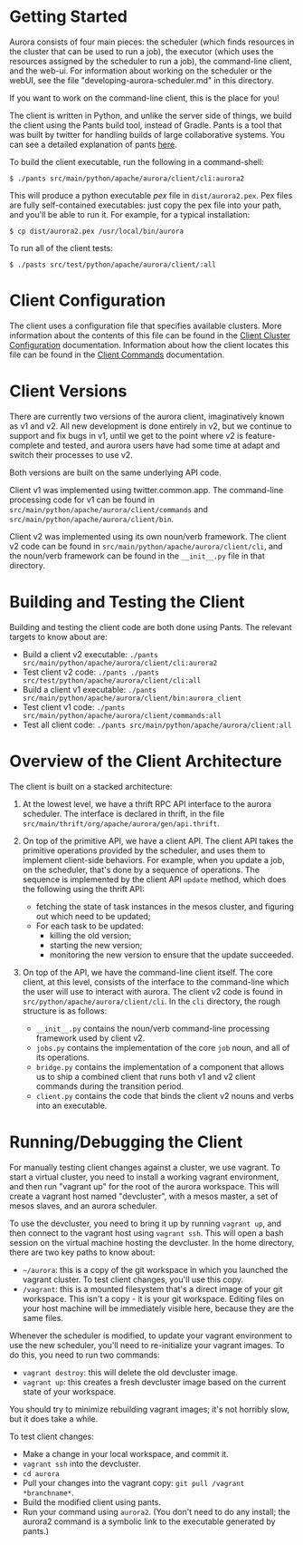 Getting Started
===============

Aurora consists of four main pieces: the scheduler (which finds resources in the cluster that can be used to run a job), the executor (which uses the resources assigned by the scheduler to run a job), the command-line client, and the web-ui. For information about working on the scheduler or the webUI, see the file "developing-aurora-scheduler.md" in this directory.

If you want to work on the command-line client, this is the place for you!

The client is written in Python, and unlike the server side of things, we build the client using the Pants build tool, instead of Gradle. Pants is a tool that was built by twitter for handling builds of large collaborative systems. You can see a detailed explanation of
pants [here](http://pantsbuild.github.io/python-readme.html).

To build the client executable, run the following in a command-shell:

    $ ./pants src/main/python/apache/aurora/client/cli:aurora2

This will produce a python executable _pex_ file in `dist/aurora2.pex`. Pex files
are fully self-contained executables: just copy the pex file into your path, and you'll be able to run it. For example, for a typical installation:

    $ cp dist/aurora2.pex /usr/local/bin/aurora

To run all of the client tests:

    $ ./pasts src/test/python/apache/aurora/client/:all


Client Configuration
====================

The client uses a configuration file that specifies available clusters. More information about the
contents of this file can be found in the
[Client Cluster Configuration](/documentation/latest/client-cluster-configuration/) documentation. Information about
how the client locates this file can be found in the
[Client Commands](client-commands.md#cluster-configuration) documentation.

Client Versions
===============

There are currently two versions of the aurora client, imaginatively known as v1 and v2. All new development is done entirely in v2, but we continue to support and fix bugs in v1, until we get to the point where v2 is feature-complete and tested, and aurora users have had some time at adapt and switch their processes to use v2.

Both versions are built on the same underlying API code.

Client v1 was implemented using twitter.common.app. The command-line processing code for v1 can be found in `src/main/python/apache/aurora/client/commands` and
`src/main/python/apache/aurora/client/bin`.

Client v2 was implemented using its own noun/verb framework. The client v2 code can be found in `src/main/python/apache/aurora/client/cli`, and the noun/verb framework can be
found in the `__init__.py` file in that directory.


Building and Testing the Client
===============================

Building and testing the client code are both done using Pants. The relevant targets to know about are:

   * Build a client v2 executable: `./pants src/main/python/apache/aurora/client/cli:aurora2`
   * Test client v2 code: `./pants ./pants src/test/python/apache/aurora/client/cli:all`
   * Build a client v1 executable: `./pants src/main/python/apache/aurora/client/bin:aurora_client`
   * Test client v1 code: `./pants src/main/python/apache/aurora/client/commands:all`
   * Test all client code: `./pants src/main/python/apache/aurora/client:all`


Overview of the Client Architecture
===================================

The client is built on a stacked architecture:

   1. At the lowest level, we have a thrift RPC API interface
    to the aurora scheduler. The interface is declared in thrift, in the file
    `src/main/thrift/org/apache/aurora/gen/api.thrift`.

  2. On top of the primitive API, we have a client API. The client API
    takes the primitive operations provided by the scheduler, and uses them
    to implement client-side behaviors. For example, when you update a job,
    on the scheduler, that's done by a sequence of operations.  The sequence is implemented
    by the client API `update` method, which does the following using the thrift API:
     * fetching the state of task instances in the mesos cluster, and figuring out which need
       to be updated;
     * For each task to be updated:
         - killing the old version;
         - starting the new version;
         - monitoring the new version to ensure that the update succeeded.
  3. On top of the API, we have the command-line client itself. The core client, at this level,
    consists of the interface to the command-line which the user will use to interact with aurora.
    The client v2 code is found in `src/python/apache/aurora/client/cli`. In the `cli` directory,
    the rough structure is as follows:
       * `__init__.py` contains the noun/verb command-line processing framework used by client v2.
       * `jobs.py` contains the implementation of the core `job` noun, and all of its operations.
       * `bridge.py` contains the implementation of a component that allows us to ship a
         combined client that runs both v1 and v2 client commands during the transition period.
       * `client.py` contains the code that binds the client v2 nouns and verbs into an executable.

Running/Debugging the Client
============================

For manually testing client changes against a cluster, we use vagrant. To start a virtual cluster,
you need to install a working vagrant environment, and then run "vagrant up" for the root of
the aurora workspace. This will create a vagrant host named "devcluster", with a mesos master,
a set of mesos slaves, and an aurora scheduler.

To use the devcluster, you need to bring it up by running `vagrant up`, and then connect to the vagrant host using `vagrant ssh`. This will open a bash session on the virtual machine hosting the devcluster. In the home directory, there are two key paths to know about:

   * `~/aurora`: this is a copy of the git workspace in which you launched the vagrant cluster.
     To test client changes, you'll use this copy.
   * `/vagrant`: this is a mounted filesystem that's a direct image of your git workspace.
     This isn't a copy - it is your git workspace. Editing files on your host machine will
     be immediately visible here, because they are the same files.

Whenever the scheduler is modified, to update your vagrant environment to use the new scheduler,
you'll need to re-initialize your vagrant images. To do this, you need to run two commands:

   * `vagrant destroy`: this will delete the old devcluster image.
   * `vagrant up`: this creates a fresh devcluster image based on the current state of your workspace.

You should try to minimize rebuilding vagrant images; it's not horribly slow, but it does take a while.

To test client changes:

   * Make a change in your local workspace, and commit it.
   * `vagrant ssh` into the devcluster.
   * `cd aurora`
   * Pull your changes into the vagrant copy: `git pull /vagrant *branchname*`.
   * Build the modified client using pants.
   * Run your command using `aurora2`. (You don't need to do any install; the aurora2 command
     is a symbolic link to the executable generated by pants.)
